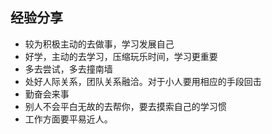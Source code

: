 ## 经验分享

+ 较为积极主动的去做事，学习发展自己
+ 好学，主动的去学习，压缩玩乐时间，学习更重要
+ 多去尝试，多去撞南墙
+ 处好人际关系，团队关系融洽。对于小人要用相应的手段回击
+ 勤奋会来事
+ 别人不会平白无故的去帮你，要去摸索自己的学习惯
+ 工作方面要平易近人。